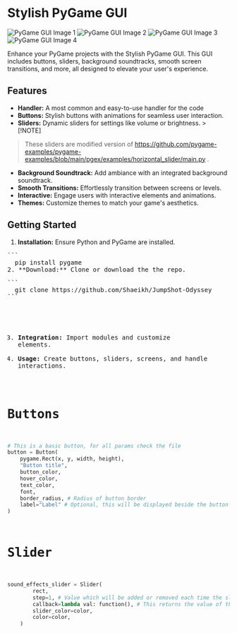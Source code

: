 # Stylish PyGame GUI

![PyGame GUI Image 1](https://github.com/Shaeikh/JumpShot-Odyssey/assets/51645154/a0690710-6199-4d0a-a961-3b2f1cfff5c4)
![PyGame GUI Image 2](https://github.com/Shaeikh/JumpShot-Odyssey/assets/51645154/1e74cab0-5e63-4b03-b77f-928d230a9a32)
![PyGame GUI Image 3](https://github.com/Shaeikh/JumpShot-Odyssey/assets/51645154/975faf8e-31d5-47ee-8ceb-14724cc87fd1)
![PyGame GUI Image 4](https://github.com/Shaeikh/JumpShot-Odyssey/assets/51645154/20fe6ae4-93ba-48b1-9fa0-c8b6da4c21fc)




Enhance your PyGame projects with the Stylish PyGame GUI. This GUI includes buttons, sliders, background soundtracks, smooth screen transitions, and more, all designed to elevate your user's experience.

## Features

- **Handler:** A most common and easy-to-use handler for the code
- **Buttons:** Stylish buttons with animations for seamless user interaction.
- **Sliders:** Dynamic sliders for settings like volume or brightness. > [!NOTE]
> These sliders are modified version of https://github.com/pygame-examples/pygame-examples/blob/main/pgex/examples/horizontal_slider/main.py .
- **Background Soundtrack:** Add ambiance with an integrated background soundtrack.
- **Smooth Transitions:** Effortlessly transition between screens or levels.
- **Interactive:** Engage users with interactive elements and animations.
- **Themes:** Customize themes to match your game's aesthetics.

## Getting Started

1. **Installation:** Ensure Python and PyGame are installed.
<pre>
```
  pip install pygame
2. **Download:** Clone or download the the repo.
<pre>
```
  git clone https://github.com/Shaeikh/JumpShot-Odyssey
```
</pre>
3. **Integration:** Import modules and customize elements.
4. **Usage:** Create buttons, sliders, screens, and handle interactions.

# Buttons
```py
# This is a basic button, for all params check the file
button = Button(
    pygame.Rect(x, y, width, height),
    "Button title",
    button_color,
    hover_color,
    text_color,
    font,
    border_radius, # Radius of button border 
    label="Label" # Optional, this will be displayed beside the button
)
```

# Slider
```py
sound_effects_slider = Slider(
        rect,
        step=1, # Value which will be added or removed each time the slider is moved
        callback=lambda val: function(), # This returns the value of the slider 
        slider_color=color,
        color=color,
    )
```


